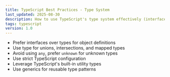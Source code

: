 ```yaml
---
title: TypeScript Best Practices - Type System
last_updated: 2025-08-30
description: How to use TypeScript's type system effectively (interfaces, types, any, unknown, etc.).
tags: typescript
version: 1.0
---
```


- Prefer interfaces over types for object definitions
- Use type for unions, intersections, and mapped types
- Avoid using `any`, prefer `unknown` for unknown types
- Use strict TypeScript configuration
- Leverage TypeScript's built-in utility types
- Use generics for reusable type patterns

